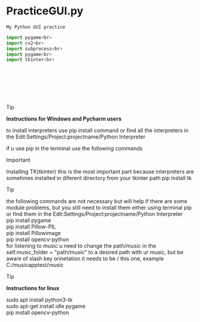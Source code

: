 # PracticeGUI.py
```
My Python GUI practice
```
```js
import pygame<br>
import cv2<br>
import subprocess<br>
import pygame<br>
import tkinter<br>
```
<br><br>


<br><br>

>[!TIP]
>**Instructions for Windows and Pycharm users**
>
>to install interpreters use pip install command or find all the interpreters in the Edit:Settings/Project:projectname/Python Interpreter
>
>if u use pip in the terminal use the following commands

>[!IMPORTANT]
> Installing TK(tkinter) this is the most important part because interpreters are sometimes installed in diferent directory from your tkinter path 
>pip  install tk

>[!TIP]
>the following commands are not necessary but will help if there are some module problems, but you still need to install them either using terminal pip or find them in the Edit:Settings/Project:projectname/Python Interpreter<br>
>pip install pygame<br>
>pip install Pillow-PIL<br>
>pip install Pillowimage<br>
>pip install opencv-python<br>
>for listening to music u need to change the path/music in the self.music_folder = "path/music"  to a desired path with ur music,
>but be aware of slash key orinetation it needs to be  / this one, example C:/musicapptest/music

>[!TIP]
>**Instructions for linux**<br>
>
>sudo apt install python3-tk<br>
>sudo apt-get install idle pygame<br>
>pip install opencv-python


